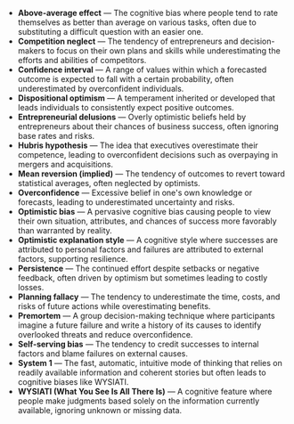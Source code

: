 - **Above-average effect** — The cognitive bias where people tend to rate themselves as better than average on various tasks, often due to substituting a difficult question with an easier one.  
- **Competition neglect** — The tendency of entrepreneurs and decision-makers to focus on their own plans and skills while underestimating the efforts and abilities of competitors.  
- **Confidence interval** — A range of values within which a forecasted outcome is expected to fall with a certain probability, often underestimated by overconfident individuals.  
- **Dispositional optimism** — A temperament inherited or developed that leads individuals to consistently expect positive outcomes.  
- **Entrepreneurial delusions** — Overly optimistic beliefs held by entrepreneurs about their chances of business success, often ignoring base rates and risks.  
- **Hubris hypothesis** — The idea that executives overestimate their competence, leading to overconfident decisions such as overpaying in mergers and acquisitions.  
- **Mean reversion (implied)** — The tendency of outcomes to revert toward statistical averages, often neglected by optimists.  
- **Overconfidence** — Excessive belief in one's own knowledge or forecasts, leading to underestimated uncertainty and risks.  
- **Optimistic bias** — A pervasive cognitive bias causing people to view their own situation, attributes, and chances of success more favorably than warranted by reality.  
- **Optimistic explanation style** — A cognitive style where successes are attributed to personal factors and failures are attributed to external factors, supporting resilience.  
- **Persistence** — The continued effort despite setbacks or negative feedback, often driven by optimism but sometimes leading to costly losses.  
- **Planning fallacy** — The tendency to underestimate the time, costs, and risks of future actions while overestimating benefits.  
- **Premortem** — A group decision-making technique where participants imagine a future failure and write a history of its causes to identify overlooked threats and reduce overconfidence.  
- **Self-serving bias** — The tendency to credit successes to internal factors and blame failures on external causes.  
- **System 1** — The fast, automatic, intuitive mode of thinking that relies on readily available information and coherent stories but often leads to cognitive biases like WYSIATI.  
- **WYSIATI (What You See Is All There Is)** — A cognitive feature where people make judgments based solely on the information currently available, ignoring unknown or missing data.
